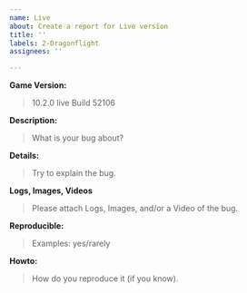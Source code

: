 ```yaml
---
name: Live
about: Create a report for Live version
title: ''
labels: 2-Dragonflight
assignees: ''

---
```


**Game Version:**
> 10.2.0 live Build 52106

**Description:**
> What is your bug about?

**Details:**
> Try to explain the bug.

**Logs, Images, Videos**
> Please attach Logs, Images, and/or a Video of the bug.

**Reproducible:**
> Examples: yes/rarely

**Howto:**
> How do you reproduce it (if you know).
